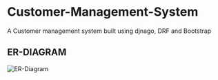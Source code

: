 
# Customer-Management-System

A Customer management system built using djnago, DRF and Bootstrap


## ER-DIAGRAM

![ER-Diagram]((https://github.com/AbhinavShaw09/Customer-Management-System/blob/main/Customer.png)https://github.com/AbhinavShaw09/Customer-Management-System/blob/main/Customer.png)

